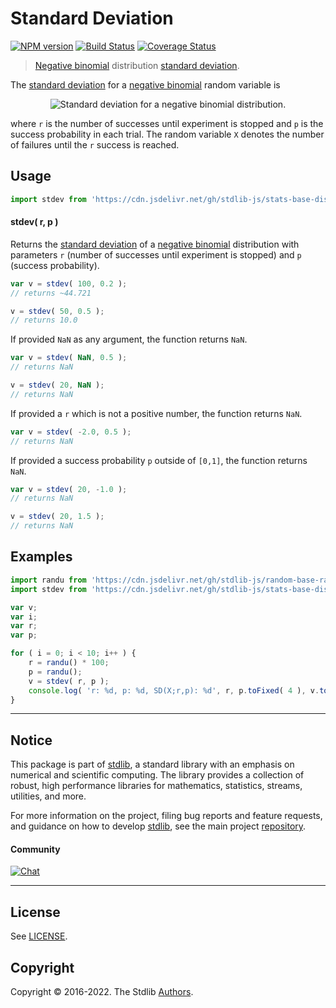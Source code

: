 <!--

@license Apache-2.0

Copyright (c) 2018 The Stdlib Authors.

Licensed under the Apache License, Version 2.0 (the "License");
you may not use this file except in compliance with the License.
You may obtain a copy of the License at

   http://www.apache.org/licenses/LICENSE-2.0

Unless required by applicable law or agreed to in writing, software
distributed under the License is distributed on an "AS IS" BASIS,
WITHOUT WARRANTIES OR CONDITIONS OF ANY KIND, either express or implied.
See the License for the specific language governing permissions and
limitations under the License.

-->

# Standard Deviation

[![NPM version][npm-image]][npm-url] [![Build Status][test-image]][test-url] [![Coverage Status][coverage-image]][coverage-url] <!-- [![dependencies][dependencies-image]][dependencies-url] -->

> [Negative binomial][negative-binomial-distribution] distribution [standard deviation][standard-deviation].

<!-- Section to include introductory text. Make sure to keep an empty line after the intro `section` element and another before the `/section` close. -->

<section class="intro">

The [standard deviation][standard-deviation] for a [negative binomial][negative-binomial-distribution] random variable is

<!-- <equation class="equation" label="eq:negative_binomial_stdev" align="center" raw="\sigma = \sqrt{ \tfrac{pr}{(1-p)^{2}} }" alt="Standard deviation for a negative binomial distribution."> -->

<div class="equation" align="center" data-raw-text="\sigma = \sqrt{ \tfrac{pr}{(1-p)^{2}} }" data-equation="eq:negative_binomial_stdev">
    <img src="https://cdn.jsdelivr.net/gh/stdlib-js/stdlib@51534079fef45e990850102147e8945fb023d1d0/lib/node_modules/@stdlib/stats/base/dists/negative-binomial/stdev/docs/img/equation_negative_binomial_stdev.svg" alt="Standard deviation for a negative binomial distribution.">
    <br>
</div>

<!-- </equation> -->

where `r` is the number of successes until experiment is stopped and `p` is the success probability in each trial. The random variable `X` denotes the number of failures until the `r` success is reached. 

</section>

<!-- /.intro -->

<!-- Package usage documentation. -->



<section class="usage">

## Usage

```javascript
import stdev from 'https://cdn.jsdelivr.net/gh/stdlib-js/stats-base-dists-negative-binomial-stdev@deno/mod.js';
```

#### stdev( r, p )

Returns the [standard deviation][standard-deviation] of a [negative binomial][negative-binomial-distribution] distribution with parameters `r` (number of successes until experiment is stopped) and `p` (success probability).

```javascript
var v = stdev( 100, 0.2 );
// returns ~44.721

v = stdev( 50, 0.5 );
// returns 10.0
```

If provided `NaN` as any argument, the function returns `NaN`.

```javascript
var v = stdev( NaN, 0.5 );
// returns NaN

v = stdev( 20, NaN );
// returns NaN
```

If provided a `r` which is not a positive number, the function returns `NaN`.

```javascript
var v = stdev( -2.0, 0.5 );
// returns NaN
```

If provided a success probability `p` outside of `[0,1]`, the function returns `NaN`.

```javascript
var v = stdev( 20, -1.0 );
// returns NaN

v = stdev( 20, 1.5 );
// returns NaN
```

</section>

<!-- /.usage -->

<!-- Package usage notes. Make sure to keep an empty line after the `section` element and another before the `/section` close. -->

<section class="notes">

</section>

<!-- /.notes -->

<!-- Package usage examples. -->

<section class="examples">

## Examples

<!-- eslint no-undef: "error" -->

```javascript
import randu from 'https://cdn.jsdelivr.net/gh/stdlib-js/random-base-randu@deno/mod.js';
import stdev from 'https://cdn.jsdelivr.net/gh/stdlib-js/stats-base-dists-negative-binomial-stdev@deno/mod.js';

var v;
var i;
var r;
var p;

for ( i = 0; i < 10; i++ ) {
    r = randu() * 100;
    p = randu();
    v = stdev( r, p );
    console.log( 'r: %d, p: %d, SD(X;r,p): %d', r, p.toFixed( 4 ), v.toFixed( 4 ) );
}
```

</section>

<!-- /.examples -->

<!-- Section to include cited references. If references are included, add a horizontal rule *before* the section. Make sure to keep an empty line after the `section` element and another before the `/section` close. -->

<section class="references">

</section>

<!-- /.references -->

<!-- Section for related `stdlib` packages. Do not manually edit this section, as it is automatically populated. -->

<section class="related">

</section>

<!-- /.related -->

<!-- Section for all links. Make sure to keep an empty line after the `section` element and another before the `/section` close. -->


<section class="main-repo" >

* * *

## Notice

This package is part of [stdlib][stdlib], a standard library with an emphasis on numerical and scientific computing. The library provides a collection of robust, high performance libraries for mathematics, statistics, streams, utilities, and more.

For more information on the project, filing bug reports and feature requests, and guidance on how to develop [stdlib][stdlib], see the main project [repository][stdlib].

#### Community

[![Chat][chat-image]][chat-url]

---

## License

See [LICENSE][stdlib-license].


## Copyright

Copyright &copy; 2016-2022. The Stdlib [Authors][stdlib-authors].

</section>

<!-- /.stdlib -->

<!-- Section for all links. Make sure to keep an empty line after the `section` element and another before the `/section` close. -->

<section class="links">

[npm-image]: http://img.shields.io/npm/v/@stdlib/stats-base-dists-negative-binomial-stdev.svg
[npm-url]: https://npmjs.org/package/@stdlib/stats-base-dists-negative-binomial-stdev

[test-image]: https://github.com/stdlib-js/stats-base-dists-negative-binomial-stdev/actions/workflows/test.yml/badge.svg?branch=main
[test-url]: https://github.com/stdlib-js/stats-base-dists-negative-binomial-stdev/actions/workflows/test.yml?query=branch:main

[coverage-image]: https://img.shields.io/codecov/c/github/stdlib-js/stats-base-dists-negative-binomial-stdev/main.svg
[coverage-url]: https://codecov.io/github/stdlib-js/stats-base-dists-negative-binomial-stdev?branch=main

<!--

[dependencies-image]: https://img.shields.io/david/stdlib-js/stats-base-dists-negative-binomial-stdev.svg
[dependencies-url]: https://david-dm.org/stdlib-js/stats-base-dists-negative-binomial-stdev/main

-->

[chat-image]: https://img.shields.io/gitter/room/stdlib-js/stdlib.svg
[chat-url]: https://gitter.im/stdlib-js/stdlib/

[stdlib]: https://github.com/stdlib-js/stdlib

[stdlib-authors]: https://github.com/stdlib-js/stdlib/graphs/contributors

[umd]: https://github.com/umdjs/umd
[es-module]: https://developer.mozilla.org/en-US/docs/Web/JavaScript/Guide/Modules

[deno-url]: https://github.com/stdlib-js/stats-base-dists-negative-binomial-stdev/tree/deno
[umd-url]: https://github.com/stdlib-js/stats-base-dists-negative-binomial-stdev/tree/umd
[esm-url]: https://github.com/stdlib-js/stats-base-dists-negative-binomial-stdev/tree/esm
[branches-url]: https://github.com/stdlib-js/stats-base-dists-negative-binomial-stdev/blob/main/branches.md

[stdlib-license]: https://raw.githubusercontent.com/stdlib-js/stats-base-dists-negative-binomial-stdev/main/LICENSE

[negative-binomial-distribution]: https://en.wikipedia.org/wiki/Negative_binomial_distribution

[standard-deviation]: https://en.wikipedia.org/wiki/Standard_deviation

</section>

<!-- /.links -->
